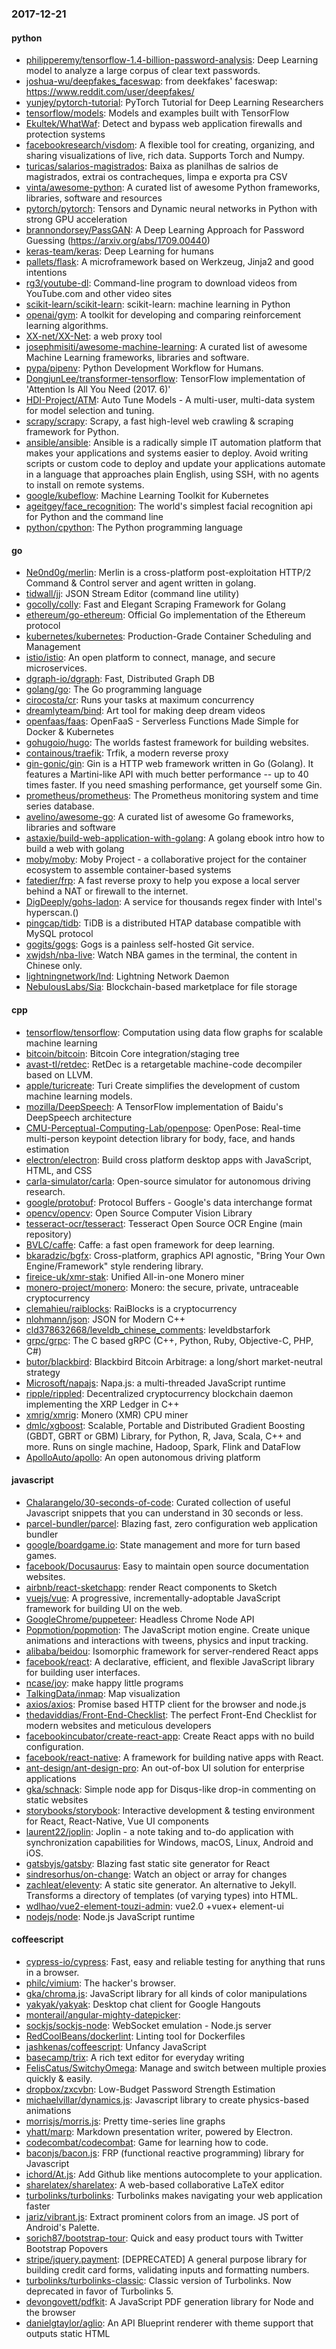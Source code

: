 ### 2017-12-21

#### python
* [philipperemy/tensorflow-1.4-billion-password-analysis](https://github.com/philipperemy/tensorflow-1.4-billion-password-analysis): Deep Learning model to analyze a large corpus of clear text passwords.
* [joshua-wu/deepfakes_faceswap](https://github.com/joshua-wu/deepfakes_faceswap): from deekfakes' faceswap: https://www.reddit.com/user/deepfakes/
* [yunjey/pytorch-tutorial](https://github.com/yunjey/pytorch-tutorial): PyTorch Tutorial for Deep Learning Researchers
* [tensorflow/models](https://github.com/tensorflow/models): Models and examples built with TensorFlow
* [Ekultek/WhatWaf](https://github.com/Ekultek/WhatWaf): Detect and bypass web application firewalls and protection systems
* [facebookresearch/visdom](https://github.com/facebookresearch/visdom): A flexible tool for creating, organizing, and sharing visualizations of live, rich data. Supports Torch and Numpy.
* [turicas/salarios-magistrados](https://github.com/turicas/salarios-magistrados): Baixa as planilhas de salrios de magistrados, extrai os contracheques, limpa e exporta pra CSV
* [vinta/awesome-python](https://github.com/vinta/awesome-python): A curated list of awesome Python frameworks, libraries, software and resources
* [pytorch/pytorch](https://github.com/pytorch/pytorch): Tensors and Dynamic neural networks in Python with strong GPU acceleration
* [brannondorsey/PassGAN](https://github.com/brannondorsey/PassGAN): A Deep Learning Approach for Password Guessing (https://arxiv.org/abs/1709.00440)
* [keras-team/keras](https://github.com/keras-team/keras): Deep Learning for humans
* [pallets/flask](https://github.com/pallets/flask): A microframework based on Werkzeug, Jinja2 and good intentions
* [rg3/youtube-dl](https://github.com/rg3/youtube-dl): Command-line program to download videos from YouTube.com and other video sites
* [scikit-learn/scikit-learn](https://github.com/scikit-learn/scikit-learn): scikit-learn: machine learning in Python
* [openai/gym](https://github.com/openai/gym): A toolkit for developing and comparing reinforcement learning algorithms.
* [XX-net/XX-Net](https://github.com/XX-net/XX-Net): a web proxy tool
* [josephmisiti/awesome-machine-learning](https://github.com/josephmisiti/awesome-machine-learning): A curated list of awesome Machine Learning frameworks, libraries and software.
* [pypa/pipenv](https://github.com/pypa/pipenv): Python Development Workflow for Humans.
* [DongjunLee/transformer-tensorflow](https://github.com/DongjunLee/transformer-tensorflow): TensorFlow implementation of 'Attention Is All You Need (2017. 6)'
* [HDI-Project/ATM](https://github.com/HDI-Project/ATM): Auto Tune Models - A multi-user, multi-data system for model selection and tuning.
* [scrapy/scrapy](https://github.com/scrapy/scrapy): Scrapy, a fast high-level web crawling & scraping framework for Python.
* [ansible/ansible](https://github.com/ansible/ansible): Ansible is a radically simple IT automation platform that makes your applications and systems easier to deploy. Avoid writing scripts or custom code to deploy and update your applications automate in a language that approaches plain English, using SSH, with no agents to install on remote systems.
* [google/kubeflow](https://github.com/google/kubeflow): Machine Learning Toolkit for Kubernetes
* [ageitgey/face_recognition](https://github.com/ageitgey/face_recognition): The world's simplest facial recognition api for Python and the command line
* [python/cpython](https://github.com/python/cpython): The Python programming language

#### go
* [Ne0nd0g/merlin](https://github.com/Ne0nd0g/merlin): Merlin is a cross-platform post-exploitation HTTP/2 Command & Control server and agent written in golang.
* [tidwall/jj](https://github.com/tidwall/jj): JSON Stream Editor (command line utility)
* [gocolly/colly](https://github.com/gocolly/colly): Fast and Elegant Scraping Framework for Golang
* [ethereum/go-ethereum](https://github.com/ethereum/go-ethereum): Official Go implementation of the Ethereum protocol
* [kubernetes/kubernetes](https://github.com/kubernetes/kubernetes): Production-Grade Container Scheduling and Management
* [istio/istio](https://github.com/istio/istio): An open platform to connect, manage, and secure microservices.
* [dgraph-io/dgraph](https://github.com/dgraph-io/dgraph): Fast, Distributed Graph DB
* [golang/go](https://github.com/golang/go): The Go programming language
* [cirocosta/cr](https://github.com/cirocosta/cr): Runs your tasks at maximum concurrency
* [dreamlyteam/bind](https://github.com/dreamlyteam/bind): Art tool for making deep dream videos
* [openfaas/faas](https://github.com/openfaas/faas): OpenFaaS - Serverless Functions Made Simple for Docker & Kubernetes
* [gohugoio/hugo](https://github.com/gohugoio/hugo): The worlds fastest framework for building websites.
* [containous/traefik](https://github.com/containous/traefik): Trfik, a modern reverse proxy
* [gin-gonic/gin](https://github.com/gin-gonic/gin): Gin is a HTTP web framework written in Go (Golang). It features a Martini-like API with much better performance -- up to 40 times faster. If you need smashing performance, get yourself some Gin.
* [prometheus/prometheus](https://github.com/prometheus/prometheus): The Prometheus monitoring system and time series database.
* [avelino/awesome-go](https://github.com/avelino/awesome-go): A curated list of awesome Go frameworks, libraries and software
* [astaxie/build-web-application-with-golang](https://github.com/astaxie/build-web-application-with-golang): A golang ebook intro how to build a web with golang
* [moby/moby](https://github.com/moby/moby): Moby Project - a collaborative project for the container ecosystem to assemble container-based systems
* [fatedier/frp](https://github.com/fatedier/frp): A fast reverse proxy to help you expose a local server behind a NAT or firewall to the internet.
* [DigDeeply/gohs-ladon](https://github.com/DigDeeply/gohs-ladon): A service for thousands regex finder with Intel's hyperscan.()
* [pingcap/tidb](https://github.com/pingcap/tidb): TiDB is a distributed HTAP database compatible with MySQL protocol
* [gogits/gogs](https://github.com/gogits/gogs): Gogs is a painless self-hosted Git service.
* [xwjdsh/nba-live](https://github.com/xwjdsh/nba-live): Watch NBA games in the terminal, the content in Chinese only.
* [lightningnetwork/lnd](https://github.com/lightningnetwork/lnd): Lightning Network Daemon 
* [NebulousLabs/Sia](https://github.com/NebulousLabs/Sia): Blockchain-based marketplace for file storage

#### cpp
* [tensorflow/tensorflow](https://github.com/tensorflow/tensorflow): Computation using data flow graphs for scalable machine learning
* [bitcoin/bitcoin](https://github.com/bitcoin/bitcoin): Bitcoin Core integration/staging tree
* [avast-tl/retdec](https://github.com/avast-tl/retdec): RetDec is a retargetable machine-code decompiler based on LLVM.
* [apple/turicreate](https://github.com/apple/turicreate): Turi Create simplifies the development of custom machine learning models.
* [mozilla/DeepSpeech](https://github.com/mozilla/DeepSpeech): A TensorFlow implementation of Baidu's DeepSpeech architecture
* [CMU-Perceptual-Computing-Lab/openpose](https://github.com/CMU-Perceptual-Computing-Lab/openpose): OpenPose: Real-time multi-person keypoint detection library for body, face, and hands estimation
* [electron/electron](https://github.com/electron/electron): Build cross platform desktop apps with JavaScript, HTML, and CSS
* [carla-simulator/carla](https://github.com/carla-simulator/carla): Open-source simulator for autonomous driving research.
* [google/protobuf](https://github.com/google/protobuf): Protocol Buffers - Google's data interchange format
* [opencv/opencv](https://github.com/opencv/opencv): Open Source Computer Vision Library
* [tesseract-ocr/tesseract](https://github.com/tesseract-ocr/tesseract): Tesseract Open Source OCR Engine (main repository)
* [BVLC/caffe](https://github.com/BVLC/caffe): Caffe: a fast open framework for deep learning.
* [bkaradzic/bgfx](https://github.com/bkaradzic/bgfx): Cross-platform, graphics API agnostic, "Bring Your Own Engine/Framework" style rendering library.
* [fireice-uk/xmr-stak](https://github.com/fireice-uk/xmr-stak): Unified All-in-one Monero miner
* [monero-project/monero](https://github.com/monero-project/monero): Monero: the secure, private, untraceable cryptocurrency
* [clemahieu/raiblocks](https://github.com/clemahieu/raiblocks): RaiBlocks is a cryptocurrency
* [nlohmann/json](https://github.com/nlohmann/json): JSON for Modern C++
* [cld378632668/leveldb_chinese_comments](https://github.com/cld378632668/leveldb_chinese_comments): leveldbstarfork
* [grpc/grpc](https://github.com/grpc/grpc): The C based gRPC (C++, Python, Ruby, Objective-C, PHP, C#)
* [butor/blackbird](https://github.com/butor/blackbird): Blackbird Bitcoin Arbitrage: a long/short market-neutral strategy
* [Microsoft/napajs](https://github.com/Microsoft/napajs): Napa.js: a multi-threaded JavaScript runtime
* [ripple/rippled](https://github.com/ripple/rippled): Decentralized cryptocurrency blockchain daemon implementing the XRP Ledger in C++
* [xmrig/xmrig](https://github.com/xmrig/xmrig): Monero (XMR) CPU miner
* [dmlc/xgboost](https://github.com/dmlc/xgboost): Scalable, Portable and Distributed Gradient Boosting (GBDT, GBRT or GBM) Library, for Python, R, Java, Scala, C++ and more. Runs on single machine, Hadoop, Spark, Flink and DataFlow
* [ApolloAuto/apollo](https://github.com/ApolloAuto/apollo): An open autonomous driving platform

#### javascript
* [Chalarangelo/30-seconds-of-code](https://github.com/Chalarangelo/30-seconds-of-code): Curated collection of useful Javascript snippets that you can understand in 30 seconds or less.
* [parcel-bundler/parcel](https://github.com/parcel-bundler/parcel):  Blazing fast, zero configuration web application bundler
* [google/boardgame.io](https://github.com/google/boardgame.io): State management and more for turn based games.
* [facebook/Docusaurus](https://github.com/facebook/Docusaurus): Easy to maintain open source documentation websites.
* [airbnb/react-sketchapp](https://github.com/airbnb/react-sketchapp): render React components to Sketch 
* [vuejs/vue](https://github.com/vuejs/vue): A progressive, incrementally-adoptable JavaScript framework for building UI on the web.
* [GoogleChrome/puppeteer](https://github.com/GoogleChrome/puppeteer): Headless Chrome Node API
* [Popmotion/popmotion](https://github.com/Popmotion/popmotion): The JavaScript motion engine. Create unique animations and interactions with tweens, physics and input tracking.
* [alibaba/beidou](https://github.com/alibaba/beidou): Isomorphic framework for server-rendered React apps
* [facebook/react](https://github.com/facebook/react): A declarative, efficient, and flexible JavaScript library for building user interfaces.
* [ncase/joy](https://github.com/ncase/joy): make happy little programs
* [TalkingData/inmap](https://github.com/TalkingData/inmap): Map visualization
* [axios/axios](https://github.com/axios/axios): Promise based HTTP client for the browser and node.js
* [thedaviddias/Front-End-Checklist](https://github.com/thedaviddias/Front-End-Checklist):  The perfect Front-End Checklist for modern websites and meticulous developers
* [facebookincubator/create-react-app](https://github.com/facebookincubator/create-react-app): Create React apps with no build configuration.
* [facebook/react-native](https://github.com/facebook/react-native): A framework for building native apps with React.
* [ant-design/ant-design-pro](https://github.com/ant-design/ant-design-pro):  An out-of-box UI solution for enterprise applications
* [gka/schnack](https://github.com/gka/schnack):  Simple node app for Disqus-like drop-in commenting on static websites
* [storybooks/storybook](https://github.com/storybooks/storybook): Interactive development & testing environment for React, React-Native, Vue UI components
* [laurent22/joplin](https://github.com/laurent22/joplin): Joplin - a note taking and to-do application with synchronization capabilities for Windows, macOS, Linux, Android and iOS.
* [gatsbyjs/gatsby](https://github.com/gatsbyjs/gatsby):  Blazing fast static site generator for React
* [sindresorhus/on-change](https://github.com/sindresorhus/on-change): Watch an object or array for changes
* [zachleat/eleventy](https://github.com/zachleat/eleventy): A static site generator. An alternative to Jekyll. Transforms a directory of templates (of varying types) into HTML.
* [wdlhao/vue2-element-touzi-admin](https://github.com/wdlhao/vue2-element-touzi-admin): vue2.0 +vuex+ element-ui
* [nodejs/node](https://github.com/nodejs/node): Node.js JavaScript runtime 

#### coffeescript
* [cypress-io/cypress](https://github.com/cypress-io/cypress): Fast, easy and reliable testing for anything that runs in a browser.
* [philc/vimium](https://github.com/philc/vimium): The hacker's browser.
* [gka/chroma.js](https://github.com/gka/chroma.js): JavaScript library for all kinds of color manipulations
* [yakyak/yakyak](https://github.com/yakyak/yakyak): Desktop chat client for Google Hangouts
* [monterail/angular-mighty-datepicker](https://github.com/monterail/angular-mighty-datepicker): 
* [sockjs/sockjs-node](https://github.com/sockjs/sockjs-node): WebSocket emulation - Node.js server
* [RedCoolBeans/dockerlint](https://github.com/RedCoolBeans/dockerlint): Linting tool for Dockerfiles
* [jashkenas/coffeescript](https://github.com/jashkenas/coffeescript): Unfancy JavaScript
* [basecamp/trix](https://github.com/basecamp/trix): A rich text editor for everyday writing
* [FelisCatus/SwitchyOmega](https://github.com/FelisCatus/SwitchyOmega): Manage and switch between multiple proxies quickly & easily.
* [dropbox/zxcvbn](https://github.com/dropbox/zxcvbn): Low-Budget Password Strength Estimation
* [michaelvillar/dynamics.js](https://github.com/michaelvillar/dynamics.js): Javascript library to create physics-based animations
* [morrisjs/morris.js](https://github.com/morrisjs/morris.js): Pretty time-series line graphs
* [yhatt/marp](https://github.com/yhatt/marp): Markdown presentation writer, powered by Electron.
* [codecombat/codecombat](https://github.com/codecombat/codecombat): Game for learning how to code.
* [baconjs/bacon.js](https://github.com/baconjs/bacon.js): FRP (functional reactive programming) library for Javascript
* [ichord/At.js](https://github.com/ichord/At.js): Add Github like mentions autocomplete to your application.
* [sharelatex/sharelatex](https://github.com/sharelatex/sharelatex): A web-based collaborative LaTeX editor
* [turbolinks/turbolinks](https://github.com/turbolinks/turbolinks): Turbolinks makes navigating your web application faster
* [jariz/vibrant.js](https://github.com/jariz/vibrant.js): Extract prominent colors from an image. JS port of Android's Palette.
* [sorich87/bootstrap-tour](https://github.com/sorich87/bootstrap-tour): Quick and easy product tours with Twitter Bootstrap Popovers
* [stripe/jquery.payment](https://github.com/stripe/jquery.payment): [DEPRECATED] A general purpose library for building credit card forms, validating inputs and formatting numbers.
* [turbolinks/turbolinks-classic](https://github.com/turbolinks/turbolinks-classic): Classic version of Turbolinks. Now deprecated in favor of Turbolinks 5.
* [devongovett/pdfkit](https://github.com/devongovett/pdfkit): A JavaScript PDF generation library for Node and the browser
* [danielgtaylor/aglio](https://github.com/danielgtaylor/aglio): An API Blueprint renderer with theme support that outputs static HTML

